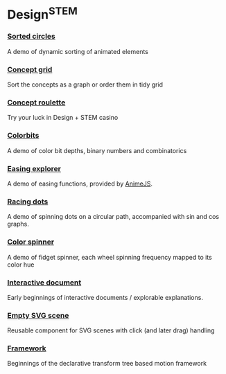 # Design<sup>STEM</sup>

### [Sorted circles](./sortedcircles)

A demo of dynamic sorting of animated elements

### [Concept grid](./conceptgrid)

Sort the concepts as a graph or order them in tidy grid

### [Concept roulette](./conceptroulette)

Try your luck in Design + STEM casino

### [Colorbits](./colorbits)

A demo of color bit depths, binary numbers and combinatorics

### [Easing explorer](./easings)

A demo of easing functions, provided by [AnimeJS](https://github.com/juliangarnier/anime#easing-functions).

### [Racing dots](./racingdots)

A demo of spinning dots on a circular path, accompanied with sin and cos graphs.

### [Color spinner](./colorspinner)

A demo of fidget spinner, each wheel spinning frequency mapped to its color hue

### [Interactive document](./document)

Early beginnings of interactive documents / explorable explanations.

### [Empty SVG scene](./scene)

Reusable component for SVG scenes with click (and later drag) handling

### [Framework](./framework)

Beginnings of the declarative transform tree based motion framework